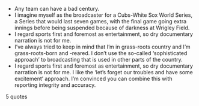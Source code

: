  - Any team can have a bad century.
 - I imagine myself as the broadcaster for a Cubs-White Sox World Series, a Series that would last seven games, with the final game going extra innings before being suspended because of darkness at Wrigley Field.
 - I regard sports first and foremost as entertainment, so dry documentary narration is not for me.
 - I’ve always tried to keep in mind that I’m in grass-roots country and I’m grass-roots-born and -reared. I don’t use the so-called ‘sophisticated approach’ to broadcasting that is used in other parts of the country.
 - I regard sports first and foremost as entertainment, so dry documentary narration is not for me. I like the ‘let’s forget our troubles and have some excitement’ approach. I’m convinced you can combine this with reporting integrity and accuracy.

5 quotes